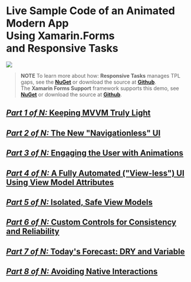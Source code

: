 
# Live Sample Code of an Animated Modern App </br> Using Xamarin.Forms </br> and Responsive Tasks

![](https://gitlab.com/marcusts1/nugetimages/-/blob/master/Modern_App_Demo_Master_FINAL.gif)

>**NOTE** To learn more about how:
>**Responsive Tasks** manages TPL gaps, see the **[NuGet](https://www.nuget.org/packages/Com.MarcusTS.ResponsiveTasks)** or download the source at **[Github](https://github.com/marcusts/Com.MarcusTS.ResponsiveTasks)**.  
>The **Xamarin Forms Support** framework supports this demo, see **[NuGet](https://www.nuget.org/packages/Com.MarcusTS.ResponsiveTasks.XamFormsSupport)** or download the source at **[Github](https://github.com/marcusts/Com.MarcusTS.ResponsiveTasks.XamFormsSupport)**.  

## [*Part 1 of N:* **Keeping MVVM Truly Light**](https://github.com/marcusts/Com.MarcusTS.ModernAppDemo/blob/main/ModernAppDemo/docs/ModernAppDemo_1.md)
## [*Part 2 of N:* **The New "Navigationless" UI**](https://github.com/marcusts/Com.MarcusTS.ModernAppDemo/blob/main/ModernAppDemo/docs/ModernAppDemo_2.md)
## [*Part 3 of N:* **Engaging the User with Animations**](https://github.com/marcusts/Com.MarcusTS.ModernAppDemo/blob/main/ModernAppDemo/docs/ModernAppDemo_3.md)
## [*Part 4 of N:* **A Fully Automated ("View-less") UI Using View Model Attributes**](https://github.com/marcusts/Com.MarcusTS.ModernAppDemo/blob/main/ModernAppDemo/docs/ModernAppDemo_4.md)
## [*Part 5 of N:* **Isolated, Safe View Models**](https://github.com/marcusts/Com.MarcusTS.ModernAppDemo/blob/main/ModernAppDemo/docs/ModernAppDemo_5.md)
## [*Part 6 of N:* **Custom Controls for Consistency and Reliability**](https://github.com/marcusts/Com.MarcusTS.ModernAppDemo/blob/main/ModernAppDemo/docs/ModernAppDemo_6.md)
## [*Part 7 of N:* **Today's Forecast: DRY and Variable**](https://github.com/marcusts/Com.MarcusTS.ModernAppDemo/blob/main/ModernAppDemo/docs/ModernAppDemo_7.md)
## [*Part 8 of N:* **Avoiding Native Interactions**](https://github.com/marcusts/Com.MarcusTS.ModernAppDemo/blob/main/ModernAppDemo/docs/ModernAppDemo_8.md)


